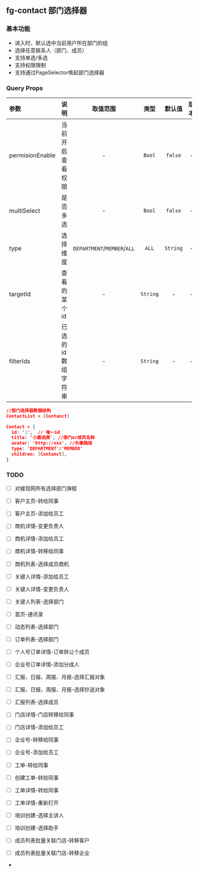 ## fg-contact 部门选择器

### 基本功能

- 进入时，默认选中当前用户所在部门的组
- 选择任意联系人（部门、成员）
- 支持单选/多选
- 支持权限限制
- 支持通过PageSelector唤起部门选择器

### Query Props

| 参数            | 说明               |          取值范围           |   类型   |  默认值  | 版本 |
| :-------------- | :----------------- | :-------------------------: | :------: | :------: | :--: |
| permisionEnable | 当前开启查看权限   |              -              |  `Bool`  | `false`  |  -   |
| multiSelect     | 是否多选           |              -              |  `Bool`  | `false`  |  -   |
| type            | 选择维度           | `DEPARTMENT`/`MEMBER`/`ALL` |  `ALL`   | `String` |  -   |
| targetId        | 查看的某个id       |              -              | `String` |    -     |  -   |
| filterIds       | 已选的id数组字符串 |              -              | `String` |    -     |  -   |



```json
//部门选择器数据结构
ContactList = [Contanct]

Contact = {
  id: '1',	// 唯一id
  title: '小鹿选房', //部门or成员名称
  avatar: 'http://xxx', //头像路径
  type: 'DEPARTMENT'/'MEMBER'
  children: [Contanct],
}
```



### TODO

- [ ] 对接现网所有选择部门弹框
- [ ] 客户主页-转给同事
- [ ] 客户主页-添加给员工
- [ ] 商机详情-变更负责人
- [ ] 商机详情-添加给员工
- [ ] 商机详情-转移给同事
- [ ] 商机列表-选择成员商机
- [ ] 关键人详情-添加给员工
- [ ] 关键人详情-变更负责人
- [ ] 关键人列表-选择部门
- [ ] 首页-通讯录
- [ ] 动态列表-选择部门
- [ ] 订单列表-选择部门
- [ ] 个人号订单详情-订单转让个成员
- [ ] 企业号订单详情-添加分成人
- [ ] 汇报、日报、周报、月报-选择汇报对象
- [ ] 汇报、日报、周报、月报-选择抄送对象
- [ ] 汇报列表-选择成员
- [ ] 门店详情-门店转移给同事
- [ ] 门店详情-添加给员工
- [ ] 企业号-转移给同事
- [ ] 企业号-添加给员工
- [ ] 工单-转给同事
- [ ] 创建工单-转给同事
- [ ] 工单详情-转给同事
- [ ] 工单详情-重新打开
- [ ] 培训创建-选择主讲人
- [ ] 培训创建-选择助手
- [ ] 成员列表批量关联门店-转移客户
- [ ] 成员列表批量关联门店-转移企业



- 



### 